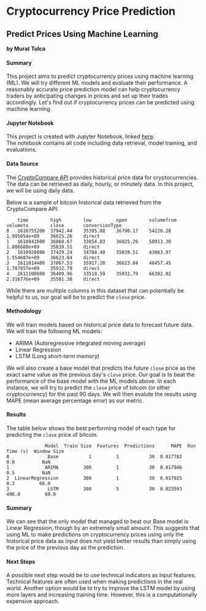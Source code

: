 # Cryptocurrency Price Prediction
## Predict Prices Using Machine Learning

**by Murat Tulca**

#### Summary
This project aims to predict cryptocurrency prices using machine learning (ML). We will try different ML models and evaluate their performance.
A reasonably accurate price prediction model can help cryptocurrency traders by anticipating changes in prices and set up their trades accordingly.
Let's find out if cryptocurrency prices can be predicted using machine learning.

#### Jupyter Notebook

This project is created with Jupyter Notebook, linked [here](https://github.com/spybart/cryptocurrency_price_prediction/blob/main/cryptocurrency_price_prediction.ipynb).<br>
The notebook contains all code including data retrieval, model training, and evaluations.

#### Data Source
The [CryptoCompare API](https://min-api.cryptocompare.com) provides historical price data for cryptocurrencies.
The data can be retrieved as daily, hourly, or minutely data. In this project, we will be using daily data.

Below is a sample of bitcoin historical data retrieved from the CryptoCompare API:
```
	time    	high    	low     	open    	volumefrom	volumeto    	close   	conversionType
0	1610755200	37942.44	35395.88	36790.17	54226.28	1.995054e+09	36025.26	direct	
1	1610841600	36860.67	33854.83	36025.26	50913.30	1.806688e+09	35839.51	direct	
2	1610928000	37429.24	34784.40	35839.51	43063.97	1.554687e+09	36623.04	direct	
3	1611014400	37867.53	35917.28	36623.04	48457.45	1.787957e+09	35932.79	direct	
4	1611100800	36409.96	33519.59	35932.79	66302.02	2.316776e+09	35501.38	direct	
```
While there are multiple columns in this dataset that can potentially be helpful to us, our goal will be to predict the `close` price.

#### Methodology
We will train models based on historical price data to forecast future data.
We will train the following ML models:
- ARIMA (Autoregressive integrated moving average)
- Linear Regression
- LSTM (Long short-term memory)

We will also create a base model that predicts the future `close` price as the exact same value as the previous day's `close` price.
Our goal is to beat the performance of the base model with the ML models above.
In each instance, we will try to predict the `close` price of bitcoin (or other cryptocurrency) for the past 90 days.
We will then evalute the results using MAPE (mean average percentage error) as our metric.

#### Results
The table below shows the best performing model of each type for predicting the `close` price of bitcoin.
```
              Model  Train Size  Features  Predictions      MAPE  Run Time (s)  Window Size
0              Base           1         1           30  0.017782           0.0          NaN
1             ARIMA         300         1           30  0.017946           0.5          NaN
2  LinearRegression         300         1           30  0.017025           0.3         60.0
3              LSTM         300         5           30  0.023593         496.0         60.0
```
#### Summary
We can see that the only model that managed to beat our Base model is Linear Regression, though by an extremely small amount. This suggests that using ML to make predictions on cryptocurrency prices using only the historical price data as input does not yield better results than simply using the price of the previous day as the prediction.

#### Next Steps
A possible next step would be to use technical indicators as input features. Technical features are often used when making predictions in the real world. Another option would be to try to improve the LSTM model by using more layers and increasing training time. However, this is a computationally expensive approach.